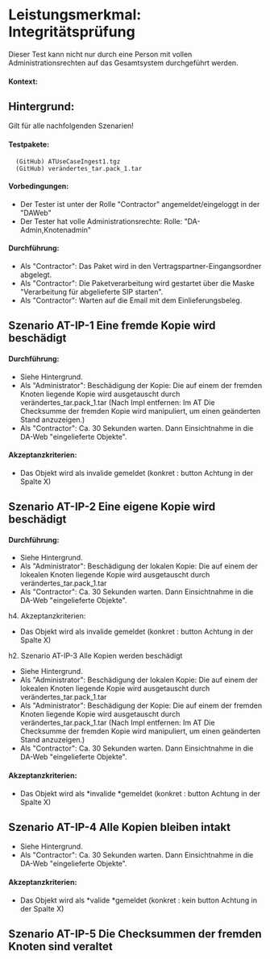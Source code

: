 # Leistungsmerkmal: Integritätsprüfung

Dieser Test kann nicht nur durch eine Person mit vollen Administrationsrechten auf das Gesamtsystem durchgeführt werden.

#### Kontext:

## Hintergrund:

Gilt für alle nachfolgenden Szenarien\!

#### Testpakete:

```
  (GitHub) ATUseCaseIngest1.tgz
  (GitHub) verändertes_tar.pack_1.tar
```

#### Vorbedingungen:

* Der Tester ist unter der Rolle "Contractor" angemeldet/eingeloggt in der "DAWeb"
* Der Tester hat volle Administrationsrechte: Rolle: "DA-Admin,Knotenadmin"

#### Durchführung:

* Als "Contractor": Das Paket wird in den Vertragspartner-Eingangsordner abgelegt.
* Als "Contractor": Die Paketverarbeitung wird gestartet über die Maske "Verarbeitung für abgelieferte SIP starten".
* Als "Contractor": Warten auf die Email mit dem Einlieferungsbeleg.

## Szenario AT-IP-1 Eine fremde Kopie wird beschädigt

#### Durchführung:

* Siehe Hintergrund.
* Als "Administrator": Beschädigung der Kopie: Die auf einem der fremden Knoten liegende Kopie wird ausgetauscht durch verändertes_tar.pack_1.tar (Nach Impl entfernen: Im AT Die Checksumme der fremden Kopie wird manipuliert, um einen geänderten Stand anzuzeigen.)
* Als "Contractor": Ca. 30 Sekunden warten. Dann Einsichtnahme in die DA-Web "eingelieferte Objekte".

#### Akzeptanzkriterien:

* Das Objekt wird als invalide gemeldet (konkret : button Achtung in der Spalte X)

## Szenario AT-IP-2 Eine eigene Kopie wird beschädigt

#### Durchführung:

* Siehe Hintergrund.
* Als "Administrator": Beschädigung der lokalen Kopie: Die auf einem der lokealen Knoten liegende Kopie wird ausgetauscht durch verändertes_tar.pack_1.tar
* Als "Contractor": Ca. 30 Sekunden warten. Dann Einsichtnahme in die DA-Web "eingelieferte Objekte".

h4. Akzeptanzkriterien:

* Das Objekt wird als invalide gemeldet (konkret : button Achtung in der Spalte X)

h2. Szenario AT-IP-3 Alle Kopien werden beschädigt

* Siehe Hintergrund.
* Als "Administrator": Beschädigung der lokalen Kopie: Die auf einem der lokealen Knoten liegende Kopie wird ausgetauscht durch verändertes_tar.pack_1.tar
* Als "Administrator": Beschädigung der Kopie: Die auf einem der fremden Knoten liegende Kopie wird ausgetauscht durch verändertes_tar.pack_1.tar (Nach Impl entfernen: Im AT Die Checksumme der fremden Kopie wird manipuliert, um einen geänderten Stand anzuzeigen.)
* Als "Contractor": Ca. 30 Sekunden warten. Dann Einsichtnahme in die DA-Web "eingelieferte Objekte".

#### Akzeptanzkriterien:

* Das Objekt wird als&nbsp;*invalide&nbsp;*gemeldet (konkret : button Achtung in der Spalte X)

## Szenario AT-IP-4 Alle Kopien bleiben intakt

* Siehe Hintergrund.
* Als "Contractor": Ca. 30 Sekunden warten. Dann Einsichtnahme in die DA-Web "eingelieferte Objekte".

#### Akzeptanzkriterien:

* Das Objekt wird als&nbsp;*valide&nbsp;*gemeldet (konkret : kein button Achtung in der Spalte X)

## Szenario AT-IP-5 Die Checksummen der fremden Knoten sind veraltet
